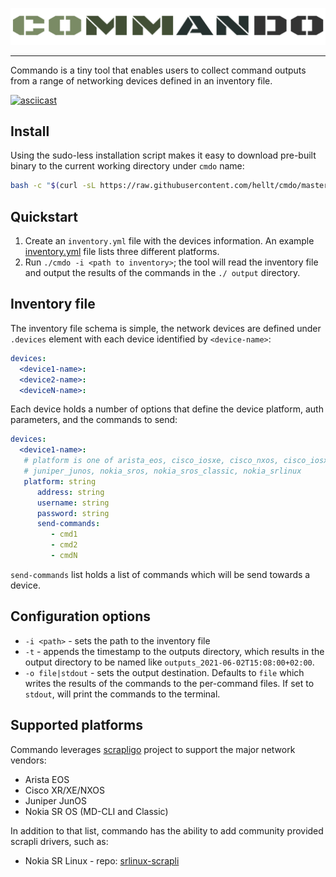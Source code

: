 <p align=center><a href=""><img src=cmdo.svg?sanitize=true/></a></p>

---

Commando is a tiny tool that enables users to collect command outputs from a range of networking devices defined in an inventory file.

[![asciicast](https://asciinema.org/a/417792.svg)](https://asciinema.org/a/417792)


## Install
Using the sudo-less installation script makes it easy to download pre-built binary to the current working directory under `cmdo` name:

```bash
bash -c "$(curl -sL https://raw.githubusercontent.com/hellt/cmdo/master/get.sh)"
```

## Quickstart
1. Create an `inventory.yml` file with the devices information. An example [inventory.yml](inventory.yml) file lists three different platforms.
2. Run `./cmdo -i <path to inventory>`; the tool will read the inventory file and output the results of the commands in the `./
output` directory.

## Inventory file
The inventory file schema is simple, the network devices are defined under `.devices` element with each device identified by `<device-name>`:

```yaml
devices:
  <device1-name>:
  <device2-name>:
  <deviceN-name>:
```

Each device holds a number of options that define the device platform, auth parameters, and the commands to send:

```yaml
devices:
  <device1-name>:
   # platform is one of arista_eos, cisco_iosxe, cisco_nxos, cisco_iosxr,
   # juniper_junos, nokia_sros, nokia_sros_classic, nokia_srlinux
   platform: string 
      address: string
      username: string
      password: string
      send-commands:
         - cmd1
         - cmd2
         - cmdN
```

`send-commands` list holds a list of commands which will be send towards a device.

## Configuration options

* `-i <path>` - sets the path to the inventory file
* `-t` - appends the timestamp to the outputs directory, which results in the output directory to be named like `outputs_2021-06-02T15:08:00+02:00`.
* `-o file|stdout` - sets the output destination. Defaults to `file` which writes the results of the commands to the per-command files. If set to `stdout`, will print the commands to the terminal.

## Supported platforms
Commando leverages [scrapligo](https://github.com/scrapli/scrapligo) project to support the major network vendors:
* Arista EOS
* Cisco XR/XE/NXOS
* Juniper JunOS
* Nokia SR OS (MD-CLI and Classic)

In addition to that list, commando has the ability to add community provided scrapli drivers, such as:
* Nokia SR Linux - repo: [srlinux-scrapli](https://github.com/srl-labs/srlinux-scrapli)